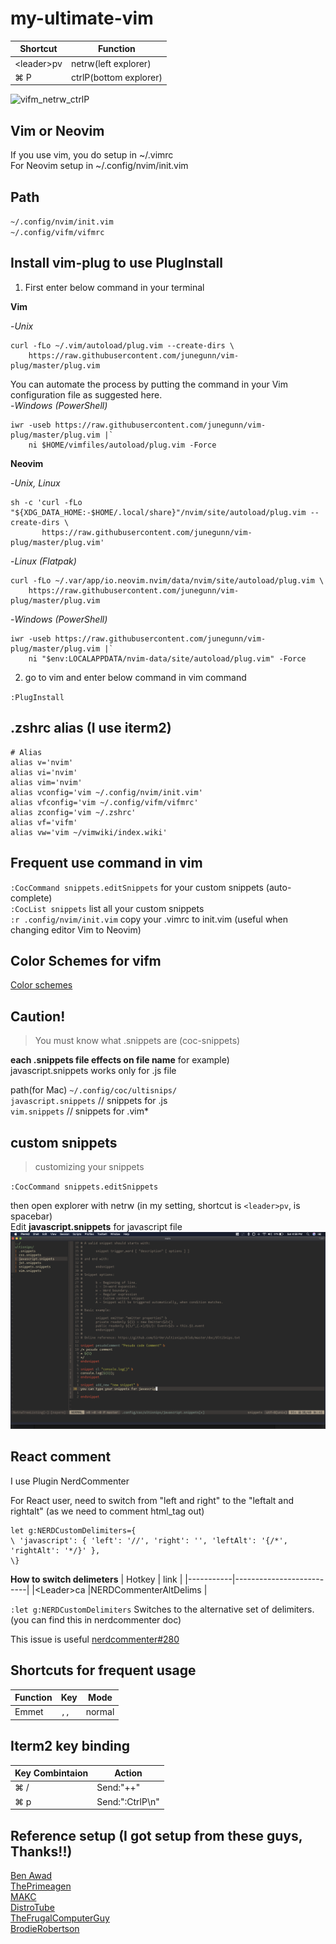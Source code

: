 # my-ultimate-vim

|Shortcut | Function|
|----|----|
|\<leader\>pv | netrw(left explorer)|
|&#8984; P | ctrlP(bottom explorer)|

![vifm_netrw_ctrlP](/img/vifm_netrw_ctrlP.gif)

## Vim or Neovim

If you use vim, you do setup in ~/.vimrc<br>
For Neovim setup in ~/.config/nvim/init.vim

## Path

`~/.config/nvim/init.vim`<br>
`~/.config/vifm/vifmrc`


## Install vim-plug to use PlugInstall

1. First enter below command in your terminal

**Vim**<br>

-_Unix_
```
curl -fLo ~/.vim/autoload/plug.vim --create-dirs \
    https://raw.githubusercontent.com/junegunn/vim-plug/master/plug.vim
```
You can automate the process by putting the command in your Vim configuration file as suggested here.<br>
-_Windows (PowerShell)_
```
iwr -useb https://raw.githubusercontent.com/junegunn/vim-plug/master/plug.vim |`
    ni $HOME/vimfiles/autoload/plug.vim -Force
```

**Neovim**<br>

-_Unix, Linux_
```
sh -c 'curl -fLo "${XDG_DATA_HOME:-$HOME/.local/share}"/nvim/site/autoload/plug.vim --create-dirs \
       https://raw.githubusercontent.com/junegunn/vim-plug/master/plug.vim'
```
-_Linux (Flatpak)_
```
curl -fLo ~/.var/app/io.neovim.nvim/data/nvim/site/autoload/plug.vim \
    https://raw.githubusercontent.com/junegunn/vim-plug/master/plug.vim
```
-_Windows (PowerShell)_
```
iwr -useb https://raw.githubusercontent.com/junegunn/vim-plug/master/plug.vim |`
    ni "$env:LOCALAPPDATA/nvim-data/site/autoload/plug.vim" -Force
```
2. go to vim and enter below command in vim command

  `:PlugInstall`

## .zshrc alias (I use iterm2)
```
# Alias
alias v='nvim'
alias vi='nvim'
alias vim='nvim'
alias vconfig='vim ~/.config/nvim/init.vim'
alias vfconfig='vim ~/.config/vifm/vifmrc'
alias zconfig='vim ~/.zshrc'
alias vf='vifm'
alias vw='vim ~/vimwiki/index.wiki'
```

## Frequent use command in vim
`:CocCommand snippets.editSnippets` for your custom snippets (auto-complete) <br>
`:CocList snippets` list all your custom snippets <br>
`:r .config/nvim/init.vim` copy your .vimrc to init.vim (useful when changing editor Vim to Neovim) <br>

## Color Schemes for vifm
[Color schemes](https://github.com/vifm/vifm-colors)

## Caution!
>You must know what .snippets are (coc-snippets)

**each .snippets file effects on file name**
for example)<br>
javascript.snippets works only for .js file

path(for Mac) `~/.config/coc/ultisnips/`<br>
`javascript.snippets` // snippets for .js <br>
`vim.snippets` // snippets for .vim*  

## custom snippets

> customizing your snippets

`:CocCommand snippets.editSnippets`

then open explorer with netrw (in my setting, shortcut is `<leader>pv`, <leader> is spacebar)<br>
Edit **javascript.snippets** for javascript file
![js.snippets](/img/custom_snippets.png)

## React comment

I use Plugin NerdCommenter

For React user, need to switch from "left and right" to the "leftalt and rightalt" (as we need to comment html_tag out)
```
let g:NERDCustomDelimiters={
\ 'javascript': { 'left': '//', 'right': '', 'leftAlt': '{/*', 'rightAlt': '*/}' },
\}
```
**How to switch delimeters**
| Hotkey    | link                     |
|-----------|--------------------------|
|\<Leader\>ca |NERDCommenterAltDelims    |

`:let g:NERDCustomDelimiters`
Switches to the alternative set of delimiters.<br>
(you can find this in nerdcommenter doc)

This issue is useful
[nerdcommenter#280](https://github.com/preservim/nerdcommenter/issues/280)

## Shortcuts for frequent usage
|Function | Key | Mode |
|---------|-----|------|
|Emmet    |`,,` |normal|

## Iterm2 key binding

|Key Combintaion | Action |
|------|------|
|&#8984; / | Send:"++"|
|&#8984; p | Send:":CtrlP\n"|

## Reference setup (I got setup from these guys, Thanks!!)

[Ben Awad](https://github.com/makccr/dot)<br>
[ThePrimeagen](https://github.com/erkrnt/awesome-streamerrc/tree/master/ThePrimeagen)<br>
[MAKC](https://github.com/makccr/dot)<br>
[DistroTube](https://www.youtube.com/watch?v=47QYCa8AYG4)<br>
[TheFrugalComputerGuy](https://thefrugalcomputerguy.com/linux/seriespg.php?ser=10002#Vid34)<br>
[BrodieRobertson](https://github.com/BrodieRobertson)
